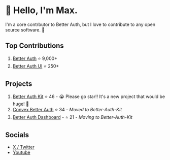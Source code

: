 # 👋 Hello, I'm Max.

I'm a core contrbutor to Better Auth, but I love to contribute to any open source software. 👀

## Top Contributions

1. [Better Auth](https://github.com/better-auth/better-auth) ⭐ 9,000+
2. [Better Auth UI](https://github.com/daveyplate/better-auth-ui) ⭐ 250+

## Projects

1. [Better Auth Kit](https://github.com/ping-maxwell/better-auth-kit) ⭐ 46 - 😭 Please go star!! It's a new project that would be huge! 🙏
2. [Convex Better Auth](https://github.com/ping-maxwell/convex-better-auth) ⭐ 34 - *Moved to Better-Auth-Kit*
3. [Better Auth Dashboard](https://github.com/ping-maxwell/better-auth-dashboard) - ⭐ 21 - *Moving to Better-Auth-Kit*

## Socials

* [X / Twitter](https://x.com/PingStruggles)
* [Youtube](https://www.youtube.com/@Maxwell-Chen)
